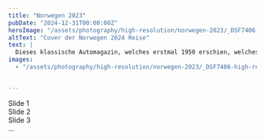 ```yaml
---
title: "Norwegen 2023"
pubDate: "2024-12-31T00:00:00Z"
heroImage: "/assets/photography/high-resolution/norwegen-2023/_DSF7406-high-resolution.jpg"
altText: "Cover der Norwegen 2024 Reise"
text: |
  Dieses klassische Automagazin, welches erstmal 1950 erschien, welches sich auf Fahrzeuge der Volkswagen-Gruppe spezialisiert. Es bietet Fahrberichte, Tests, Technik und Service-Artikel. Es hat ein modernes und schlichtes Design mit großzügigen Weißräumen. Die hochwertigen Fotos der Autos ziehen die Aufmerksamkeit an und bewegen zum durchblättern und lesen. Das Design vermittelt einen professionellen und ansprechenden Eindruck, der Autofans und Enthusiasten anspricht.
images:
  - "/assets/photography/high-resolution/norwegen-2023/_DSF7406-high-resolution.jpg"


---
```



<!-- Slider main container -->
<div class="swiper">
  <!-- Additional required wrapper -->
  <div class="swiper-wrapper">
    <!-- Slides -->
    <div class="swiper-slide">Slide 1</div>
    <div class="swiper-slide">Slide 2</div>
    <div class="swiper-slide">Slide 3</div>
    ...
  </div>
  <!-- If we need pagination -->
  <div class="swiper-pagination"></div>

  <!-- If we need navigation buttons -->
  <div class="swiper-button-prev"></div>
  <div class="swiper-button-next"></div>

  <!-- If we need scrollbar -->
  <div class="swiper-scrollbar"></div>
</div>